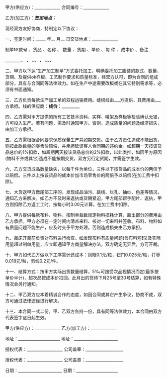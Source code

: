
 


甲方(供应方)：_____________ 合同编号：_____________


乙方(加工方)：_____________签定地点：_____________


现经双方友好协商，特制定以下协议：


一、签定时间：_____ 年__ 月__ 日交货地点：_____________


制单№款号 、货品 、名称 、 数量 、货期 、单价 、每 件 、成本价 、备注


________、 ____、 ____、____、 ____、 ____、____、____、____


二、甲方以下达“生产加工制单”方式委托加工，明确委托加工服装的款式、数量、货期、及提供ok样板、工艺制作要求和质量标准，经双方认可，即为合同的组成部分，具有与合同同等法律效力。如在生产中途需要改板或在其它特别需求等，必须有书面通知。


三、乙方负责每款生产加工单的双程运输费用。缝纫线由___方提供，其费用由___方承担。线的供应商：______线价：_______________


四、乙方需对甲方提供的所有工艺技术资料、实样、唛架及样板等检验确认无错，方可投入生产。若有问题，需及时通知甲方。否则，造成质量的问题及经济损失，由加工方承担。


五、乙方需根据合同要求保质保量生产并如期交货。由于乙方责任造成不能出货，则按此款数量的零售价赔偿，并承担延误客人合同期的违约金。如超期一天按该货品总价的1%扣款，如超期两天按该货品总价的2%扣款，以此类推，如因甲方原因(物料不齐或其它)造成不能按期交货，双方另行定货期，并需签字生效。


六、乙方交货成品数量缺失，以每千件为单位，三件以下按货品的成本价的两倍予以赔偿。三件以上按该货品的成本价加市场零售价的两倍予以赔偿(在加工费中扣除)。


七、大货送甲方做尾部工序的，发现成品油污、跳线、烂孔、抽纱、色差等情况，通知乙方来解决。如乙方不及时来返执或货期紧迫，甲方尾部帮手配片、返执，甲方则扣除乙方返工工时，按每小时3.00元计算，在加工费中扣除。


八、甲方提供每款布料、物料，按制单裁数规定物料损耗计算，超出部分的费用由乙方承担。甲方必须在一定时间内清点来料、核对一切来料并签收。布料、物料如有质量问题不能生产，应及时交予甲方处理。否则造成损失由乙方承担。


九、裁床开裁前负责对布料进行检查。如发现布料有质量问题(含布料短码)及实际用量超过制单用量，应立即通知甲方商量解决办法，双方确定无异后，方可开裁。


十、甲方如代乙方做以下工序需计还成本：凤眼0.1元/粒，钮门0.025元/粒，打枣0.018元/粒，剪线0.2元/件。


十一、结算方式：按甲方实际出货数量结算，5‰可接受次品视情况而定(最多按单价半计)，超次品按成本价扣回。此月出的货待下月25号至30号结算，如有特殊情况会另行通知。


十二、甲乙双方应本着精诚合作的态度，如因合同或其它产生争议，协商不成，双方可通过法律途径进行解决。


十三、本合同一式二份，甲、乙双方各持一份，具有同等法律效力，本合同由双方代表签字这日起生效。


甲方(供应方)：_____________ 乙方(加工方)：_____________


地址：_____________________ 地址：______________________


授权代表：__________________ 公司盖章：___________________


授权代表：__________________ 公司盖章：___________________


日期：______________________ 日期：_____________________
 


 

 
 
 
 
 
  


  
 

  


  


  
 
 
 
 

